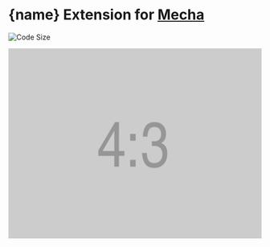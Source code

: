 {name} Extension for [Mecha](https://github.com/mecha-cms/mecha)
================================================================

![Code Size](https://img.shields.io/github/languages/code-size/mecha-cms/x.{name}?color=%23444&style=for-the-badge)

![{name}](index.png?v=1.0.0)